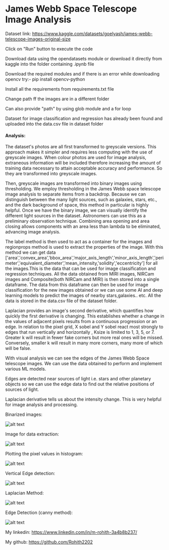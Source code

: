 <h1>James Webb Space Telescope Image Analysis</h1>

Dataset link: https://www.kaggle.com/datasets/goelyash/james-webb-telescope-images-original-size

Click on "Run" button to execute the code

Download data using the opendatasets module or download it directly from kaggle into the folder containing .ipynb file

Download the required modules and if there is an error while downloading opencv try:- pip install opencv-python

Install all the requirements from requirements.txt file

Change path ff the images are in a different folder

Can also provide "path" by using glob module and a for loop

Dataset for image classification and regression has already been found and uploaded into the data.csv file in dataset folder

<h4>Analysis:</h4>

The dataset's photos are all first transformed to greyscale versions. This approach makes it simpler and requires less computing with the use of greyscale images. When colour photos are used for image analysis, extraneous information will be included therefore increasing the amount of training data necessary to attain acceptable accuracy and performance. So they are transformed into greyscale images.

Then, greyscale images are transformed into binary images using thresholding. We employ thresholding in the James Webb space telescope image analysis to separate items from a backdrop. Because we can distinguish between the many light sources, such as galaxies, stars, etc., and the dark background of space, this method in particular is highly helpful. Once we have the binary image, we can visually identify the different light sources in the dataset. Astronomers can use this as a preliminary observation technique. Combining area opening and area closing allows components with an area less than lambda to be eliminated, advancing image analysis.

The label method is then used to act as a container for the images and regionprops method is used to extract the properties of the image. With this method we can get data ['area','convex_area','bbox_area','major_axis_length','minor_axis_length','perimeter','equivalent_diameter','mean_intensity,'solidity','eccentricity'] for all the images.This is the data that can be used for image classification and regression techniques. All the data obtained from MIRI images, NIRCam images and Composite(both NIRCam and MIRI) is then stored into a single dataframe. The data from this dataframe can then be used for image classification for the new images obtained or we can use some AI and deep learning models to predict the images of nearby stars,galaxies.. etc. All the data is stored in the data.csv file of the dataset folder.

Laplacian provides an image's second derivative, which quantifies how quickly the first derivative is changing. This establishes whether a change in the values of adjacent pixels results from a continuous progression or an edge. In relation to the pixel grid, X sobel and Y sobel react most strongly to edges that run vertically and horizontally , Ksize is limited to 1, 3, 5, or 7. Greater k will result in fewer fake corners but more real ones will be missed. Conversely, smaller k will result in many more corners, many more of which will be false.

With visual analysis we can see the edges of the James Webb Space telescope images. We can use the data obtained to perform and implement various ML models.

Edges are detected near sources of light i.e. stars and other planetary objects so we can use the edge data to find out the relative positions of sources of light.

Laplacian derivative tells us about the intensity change. This is very helpful for image analysis and processing.

Binarized images:

![alt text](https://github.com/Rohith2202/DL-Simplified/blob/main/James%20Webb%20Space%20Telescope%20Image%20Analysis/Images/Binary_Image.jpg)

Image for data extraction:

![alt text](https://github.com/Rohith2202/DL-Simplified/blob/main/James%20Webb%20Space%20Telescope%20Image%20Analysis/Images/RegionProps.jpg)

Plotting the pixel values in histogram:

![alt text](https://github.com/Rohith2202/DL-Simplified/blob/main/James%20Webb%20Space%20Telescope%20Image%20Analysis/Images/Pixel_plot.jpg)

Vertical Edge detection:

![alt text](https://github.com/Rohith2202/DL-Simplified/blob/main/James%20Webb%20Space%20Telescope%20Image%20Analysis/Images/Vertical_Edge_Detection.jpg)

Laplacian Method:

![alt text](https://github.com/Rohith2202/DL-Simplified/blob/main/James%20Webb%20Space%20Telescope%20Image%20Analysis/Images/Laplacian%20Method.jpg)

Edge Detection (canny method):

![alt text](https://github.com/Rohith2202/DL-Simplified/blob/main/James%20Webb%20Space%20Telescope%20Image%20Analysis/Images/Edge%20Detection.jpg)

My linkedin: https://www.linkedin.com/in/m-rohith-3a4b8b237/ 

My github: https://github.com/Rohith2202

